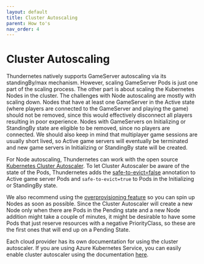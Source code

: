 ```yaml
---
layout: default
title: Cluster Autoscaling
parent: How to's
nav_order: 4
---
```


# Cluster Autoscaling

Thundernetes natively supports GameServer autoscaling via its standingBy/max mechanism. However, scaling GameServer Pods is just one part of the scaling process. The other part is about scaling the Kubernetes Nodes in the cluster. The challenges with Node autoscaling are mostly with scaling down. Nodes that have at least one GameServer in the Active state (where players are connected to the GameServer and playing the game) should not be removed, since this would effectively disconnect all players resulting in poor experience. Nodes with GameServers on Initializing or StandingBy state are eligible to be removed, since no players are connected. We should also keep in mind that multiplayer game sessions are usually short lived, so Active game servers will eventually be terminated and new game servers in Initializing or StandingBy state will be created.

For Node autoscaling, Thundernetes can work with the open source [Kubernetes Cluster Autoscaler](https://github.com/kubernetes/autoscaler). To let Cluster Autoscaler be aware of the state of the Pods, Thundernetes adds the [safe-to-evict=false](https://github.com/kubernetes/autoscaler/blob/master/cluster-autoscaler/FAQ.md#what-types-of-pods-can-prevent-ca-from-removing-a-node) annotation to Active game server Pods and `safe-to-evict=true` to Pods in the Initializing or StandingBy state.

We also recommend using the [overprovisioning feature](https://github.com/kubernetes/autoscaler/blob/master/cluster-autoscaler/FAQ.md#how-can-i-configure-overprovisioning-with-cluster-autoscaler) so you can spin up Nodes as soon as possible. Since the Cluster Autoscaler will create a new Node only when there are Pods in the Pending state and a new Node addition might take a couple of minutes, it might be desirable to have some Pods that just reserve resources with a negative PriorityClass, so these are the first ones that will end up on a Pending State. 

Each cloud provider has its own documentation for using the cluster autoscaler. If you are using Azure Kubernetes Service, you can easily enable cluster autoscaler using the documentation [here](https://docs.microsoft.com/azure/aks/cluster-autoscaler).
